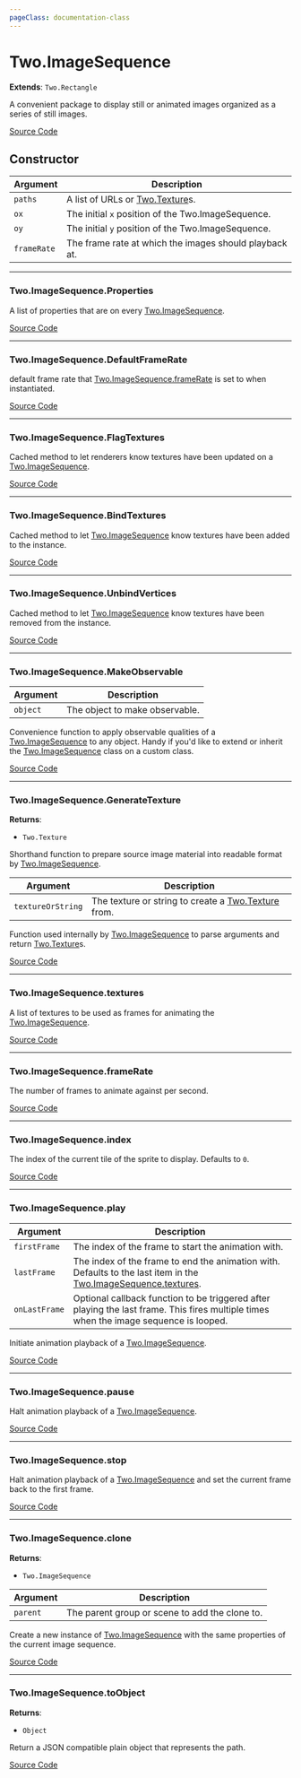 ```yaml
---
pageClass: documentation-class
---
```


# Two.ImageSequence


<div class="extends">

__Extends__: `Two.Rectangle`

</div>


A convenient package to display still or animated images organized as a series of still images.


<div class="meta">

  [Source Code](https://github.com/jonobr1/two.js/blob/dev/src/effects/image-sequence.js#L13)

</div>



## Constructor


| Argument | Description |
| ---- | ----------- |
|  `paths`  | A list of URLs or [Two.Texture](/documentation/texture)s. |
|  `ox`  | The initial `x` position of the Two.ImageSequence. |
|  `oy`  | The initial `y` position of the Two.ImageSequence. |
|  `frameRate`  | The frame rate at which the images should playback at. |



---

<div class="static member ">

### Two.ImageSequence.Properties








<div class="properties">

A list of properties that are on every [Two.ImageSequence](/documentation/imagesequence).

</div>








<div class="meta">

  [Source Code](https://github.com/jonobr1/two.js/blob/dev/src/effects/image-sequence.js#L77)

</div>






</div>



---

<div class="static member ">

### Two.ImageSequence.DefaultFrameRate








<div class="properties">

default frame rate that [Two.ImageSequence.frameRate](/documentation/imagesequence/#two-imagesequence-framerate) is set to when instantiated.

</div>








<div class="meta">

  [Source Code](https://github.com/jonobr1/two.js/blob/dev/src/effects/image-sequence.js#L86)

</div>






</div>



---

<div class="static function ">

### Two.ImageSequence.FlagTextures













<div class="description">

Cached method to let renderers know textures have been updated on a [Two.ImageSequence](/documentation/imagesequence).

</div>



<div class="meta">

  [Source Code](https://github.com/jonobr1/two.js/blob/dev/src/effects/image-sequence.js#L92)

</div>






</div>



---

<div class="static function ">

### Two.ImageSequence.BindTextures













<div class="description">

Cached method to let [Two.ImageSequence](/documentation/imagesequence) know textures have been added to the instance.

</div>



<div class="meta">

  [Source Code](https://github.com/jonobr1/two.js/blob/dev/src/effects/image-sequence.js#L101)

</div>






</div>



---

<div class="static function ">

### Two.ImageSequence.UnbindVertices













<div class="description">

Cached method to let [Two.ImageSequence](/documentation/imagesequence) know textures have been removed from the instance.

</div>



<div class="meta">

  [Source Code](https://github.com/jonobr1/two.js/blob/dev/src/effects/image-sequence.js#L117)

</div>






</div>



---

<div class="static function ">

### Two.ImageSequence.MakeObservable










<div class="params">

| Argument | Description |
| ---- | ----------- |
|  `object`  | The object to make observable. |
</div>




<div class="description">

Convenience function to apply observable qualities of a [Two.ImageSequence](/documentation/imagesequence) to any object. Handy if you'd like to extend or inherit the [Two.ImageSequence](/documentation/imagesequence) class on a custom class.

</div>



<div class="meta">

  [Source Code](https://github.com/jonobr1/two.js/blob/dev/src/effects/image-sequence.js#L133)

</div>






</div>



---

<div class="static member ">

### Two.ImageSequence.GenerateTexture




<div class="returns">

__Returns__:



+ `Two.Texture`




</div>





<div class="properties">

Shorthand function to prepare source image material into readable format by [Two.ImageSequence](/documentation/imagesequence).

</div>



<div class="params">

| Argument | Description |
| ---- | ----------- |
|  `textureOrString`  | The texture or string to create a [Two.Texture](/documentation/texture) from. |
</div>




<div class="description">

Function used internally by [Two.ImageSequence](/documentation/imagesequence) to parse arguments and return [Two.Texture](/documentation/texture)s.

</div>



<div class="meta">

  [Source Code](https://github.com/jonobr1/two.js/blob/dev/src/effects/image-sequence.js#L181)

</div>






</div>



---

<div class="instance member ">

### Two.ImageSequence.textures








<div class="properties">

A list of textures to be used as frames for animating the [Two.ImageSequence](/documentation/imagesequence).

</div>








<div class="meta">

  [Source Code](https://github.com/jonobr1/two.js/blob/dev/src/effects/image-sequence.js#L41)

</div>






</div>



---

<div class="instance member ">

### Two.ImageSequence.frameRate








<div class="properties">

The number of frames to animate against per second.

</div>








<div class="meta">

  [Source Code](https://github.com/jonobr1/two.js/blob/dev/src/effects/image-sequence.js#L57)

</div>






</div>



---

<div class="instance member ">

### Two.ImageSequence.index








<div class="properties">

The index of the current tile of the sprite to display. Defaults to `0`.

</div>








<div class="meta">

  [Source Code](https://github.com/jonobr1/two.js/blob/dev/src/effects/image-sequence.js#L67)

</div>






</div>



---

<div class="instance function ">

### Two.ImageSequence.play










<div class="params">

| Argument | Description |
| ---- | ----------- |
|  `firstFrame`  | The index of the frame to start the animation with. |
|  `lastFrame`  | The index of the frame to end the animation with. Defaults to the last item in the [Two.ImageSequence.textures](/documentation/imagesequence/#two-imagesequence-textures). |
|  `onLastFrame`  | Optional callback function to be triggered after playing the last frame. This fires multiple times when the image sequence is looped. |
</div>




<div class="description">

Initiate animation playback of a [Two.ImageSequence](/documentation/imagesequence).

</div>



<div class="meta">

  [Source Code](https://github.com/jonobr1/two.js/blob/dev/src/effects/image-sequence.js#L304)

</div>






</div>



---

<div class="instance function ">

### Two.ImageSequence.pause













<div class="description">

Halt animation playback of a [Two.ImageSequence](/documentation/imagesequence).

</div>



<div class="meta">

  [Source Code](https://github.com/jonobr1/two.js/blob/dev/src/effects/image-sequence.js#L340)

</div>






</div>



---

<div class="instance function ">

### Two.ImageSequence.stop













<div class="description">

Halt animation playback of a [Two.ImageSequence](/documentation/imagesequence) and set the current frame back to the first frame.

</div>



<div class="meta">

  [Source Code](https://github.com/jonobr1/two.js/blob/dev/src/effects/image-sequence.js#L352)

</div>






</div>



---

<div class="instance function ">

### Two.ImageSequence.clone




<div class="returns">

__Returns__:



+ `Two.ImageSequence`




</div>







<div class="params">

| Argument | Description |
| ---- | ----------- |
|  `parent`  | The parent group or scene to add the clone to. |
</div>




<div class="description">

Create a new instance of [Two.ImageSequence](/documentation/imagesequence) with the same properties of the current image sequence.

</div>



<div class="meta">

  [Source Code](https://github.com/jonobr1/two.js/blob/dev/src/effects/image-sequence.js#L366)

</div>






</div>



---

<div class="instance function ">

### Two.ImageSequence.toObject




<div class="returns">

__Returns__:



+ `Object`




</div>










<div class="description">

Return a JSON compatible plain object that represents the path.

</div>



<div class="meta">

  [Source Code](https://github.com/jonobr1/two.js/blob/dev/src/effects/image-sequence.js#L392)

</div>






</div>



